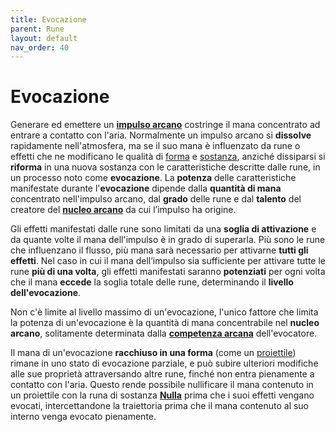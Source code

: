 ```yaml
---
title: Evocazione
parent: Rune
layout: default
nav_order: 40
---
```


# **Evocazione**

Generare ed emettere un [**impulso arcano**][pulse] costringe il mana concentrato ad entrare a contatto con l'aria. Normalmente un impulso arcano si **dissolve** rapidamente nell'atmosfera, ma se il suo mana è influenzato da rune o effetti che ne modificano le qualità di [forma](./shape) e [sostanza](./substance), anziché dissiparsi si **riforma** in una nuova sostanza con le caratteristiche descritte dalle rune, in un processo noto come **evocazione**. La **potenza** delle caratteristiche manifestate durante l'**evocazione** dipende dalla **quantità di mana** concentrato nell'impulso arcano, dal **grado** delle rune e dal **talento** del creatore del [**nucleo arcano**](./arcane-core) da cui l’impulso ha origine.

Gli effetti manifestati dalle rune sono limitati da una **soglia di attivazione** e da quante volte il mana dell'impulso è in grado di superarla. Più sono le rune che influenzano il flusso, più mana sarà necessario per attivarne **tutti gli effetti**. Nel caso in cui il mana dell’impulso sia sufficiente per attivare tutte le rune **più di una volta**, gli effetti manifestati saranno **potenziati** per ogni volta che il mana **eccede** la soglia totale delle rune, determinando il **livello dell'evocazione**.

Non c'è limite al livello massimo di un'evocazione, l'unico fattore che limita la potenza di un'evocazione è la quantità di mana concentrabile nel **nucleo arcano**, solitamente determinata dalla [**competenza arcana**](/attributes/arcane-proficiency) dell'evocatore.

Il mana di un'evocazione **racchiuso in una forma** (come un [proiettile](./shape/projectile)) rimane in uno stato di evocazione parziale, e può subire ulteriori modifiche alle sue proprietà attraversando altre rune, finché non entra pienamente a contatto con l'aria. Questo rende possibile nullificare il mana contenuto in un proiettile con la runa di sostanza [**Nulla**](./substance/null) prima che i suoi effetti vengano evocati, intercettandone la traiettoria prima che il mana contenuto al suo interno venga evocato pienamente.

[pulse]: ./mana-pulse